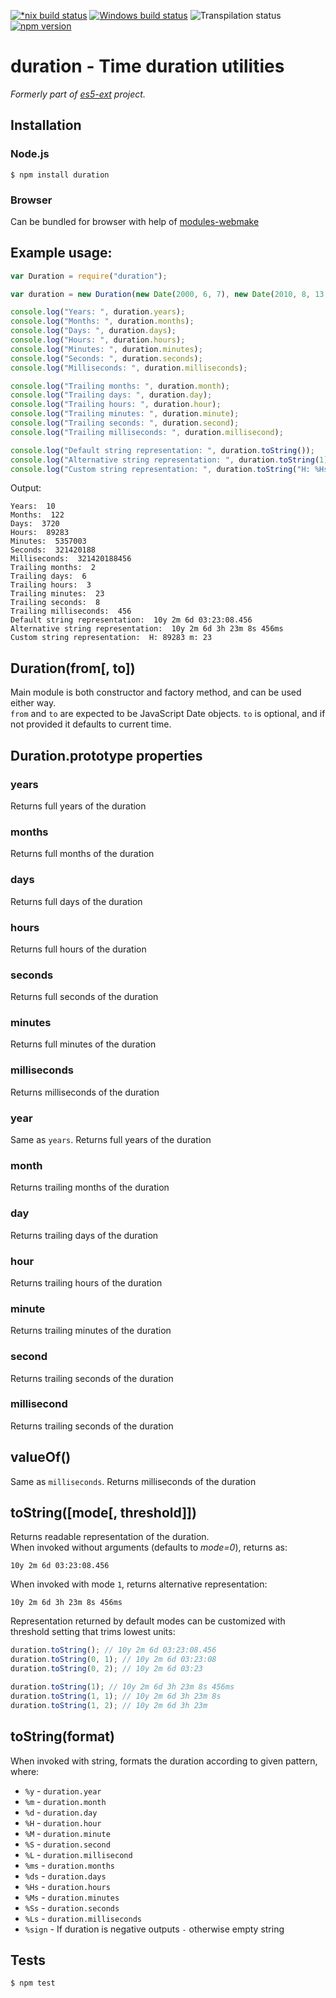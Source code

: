 [![*nix build status][nix-build-image]][nix-build-url]
[![Windows build status][win-build-image]][win-build-url]
![Transpilation status][transpilation-image]
[![npm version][npm-image]][npm-url]

# duration - Time duration utilities

_Formerly part of [es5-ext](https://github.com/medikoo/es5-ext) project._

## Installation

### Node.js

    $ npm install duration

### Browser

Can be bundled for browser with help of [modules-webmake](https://github.com/medikoo/modules-webmake)

## Example usage:

```javascript
var Duration = require("duration");

var duration = new Duration(new Date(2000, 6, 7), new Date(2010, 8, 13, 3, 23, 8, 456));

console.log("Years: ", duration.years);
console.log("Months: ", duration.months);
console.log("Days: ", duration.days);
console.log("Hours: ", duration.hours);
console.log("Minutes: ", duration.minutes);
console.log("Seconds: ", duration.seconds);
console.log("Milliseconds: ", duration.milliseconds);

console.log("Trailing months: ", duration.month);
console.log("Trailing days: ", duration.day);
console.log("Trailing hours: ", duration.hour);
console.log("Trailing minutes: ", duration.minute);
console.log("Trailing seconds: ", duration.second);
console.log("Trailing milliseconds: ", duration.millisecond);

console.log("Default string representation: ", duration.toString());
console.log("Alternative string representation: ", duration.toString(1));
console.log("Custom string representation: ", duration.toString("H: %Hs m: %M"));
```

Output:

```
Years:  10
Months:  122
Days:  3720
Hours:  89283
Minutes:  5357003
Seconds:  321420188
Milliseconds:  321420188456
Trailing months:  2
Trailing days:  6
Trailing hours:  3
Trailing minutes:  23
Trailing seconds:  8
Trailing milliseconds:  456
Default string representation:  10y 2m 6d 03:23:08.456
Alternative string representation:  10y 2m 6d 3h 23m 8s 456ms
Custom string representation:  H: 89283 m: 23
```

## Duration(from[, to])

Main module is both constructor and factory method, and can be used either way.  
`from` and `to` are expected to be JavaScript Date objects. `to` is optional, and if not provided it defaults to current time.

## Duration.prototype properties

### years

Returns full years of the duration

### months

Returns full months of the duration

### days

Returns full days of the duration

### hours

Returns full hours of the duration

### seconds

Returns full seconds of the duration

### minutes

Returns full minutes of the duration

### milliseconds

Returns milliseconds of the duration

### year

Same as `years`. Returns full years of the duration

### month

Returns trailing months of the duration

### day

Returns trailing days of the duration

### hour

Returns trailing hours of the duration

### minute

Returns trailing minutes of the duration

### second

Returns trailing seconds of the duration

### millisecond

Returns trailing seconds of the duration

## valueOf()

Same as `milliseconds`. Returns milliseconds of the duration

## toString([mode[, threshold]])

Returns readable representation of the duration.  
When invoked without arguments (defaults to _mode=0_), returns as:

    10y 2m 6d 03:23:08.456

When invoked with mode `1`, returns alternative representation:

    10y 2m 6d 3h 23m 8s 456ms

Representation returned by default modes can be customized with threshold setting that trims lowest units:

```javascript
duration.toString(); // 10y 2m 6d 03:23:08.456
duration.toString(0, 1); // 10y 2m 6d 03:23:08
duration.toString(0, 2); // 10y 2m 6d 03:23

duration.toString(1); // 10y 2m 6d 3h 23m 8s 456ms
duration.toString(1, 1); // 10y 2m 6d 3h 23m 8s
duration.toString(1, 2); // 10y 2m 6d 3h 23m
```

## toString(format)

When invoked with string, formats the duration according to given pattern, where:

-   `%y` - `duration.year`
-   `%m` - `duration.month`
-   `%d` - `duration.day`
-   `%H` - `duration.hour`
-   `%M` - `duration.minute`
-   `%S` - `duration.second`
-   `%L` - `duration.millisecond`
-   `%ms` - `duration.months`
-   `%ds` - `duration.days`
-   `%Hs` - `duration.hours`
-   `%Ms` - `duration.minutes`
-   `%Ss` - `duration.seconds`
-   `%Ls` - `duration.milliseconds`
-   `%sign` - If duration is negative outputs `-` otherwise empty string

## Tests

    $ npm test

[nix-build-image]: https://semaphoreci.com/api/v1/medikoo-org/duration/branches/master/shields_badge.svg
[nix-build-url]: https://semaphoreci.com/medikoo-org/duration
[win-build-image]: https://ci.appveyor.com/api/projects/status/nt9c72n1ay9coree?svg=true
[win-build-url]: https://ci.appveyor.com/project/medikoo/duration
[transpilation-image]: https://img.shields.io/badge/transpilation-free-brightgreen.svg
[npm-image]: https://img.shields.io/npm/v/duration.svg
[npm-url]: https://www.npmjs.com/package/duration